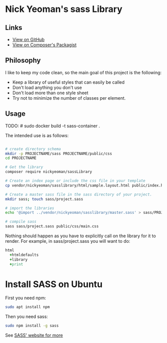 # Nick Yeoman's sass Library

## Links

* [View on GitHub](https://github.com/nickyeoman/sassLibrary)
* [View on Composer's Packagist](https://packagist.org/packages/nickyeoman/sasslibrary)

## Philosophy

I like to keep my code clean, so the main goal of this project is the following:

* Keep a library of useful styles that can easily be called
* Don't load anything you don't use
* Don't load more than one style sheet
* Try not to minimize the number of classes per element.

## Usage

TODO: # sudo docker build -t sass-container .

The intended use is as follows:
```bash

# create directory schema
mkdir -p PROJECTNAME/sass PROJECTNAME/public/css
cd PROJECTNAME

# Get the library
composer require nickyeoman/sassLibrary

# Create an index page or include the css file in your template
cp vendor/nickyeoman/sasslibrary/html/sample.layout.html public/index.html

# Create a master sass file in the sass directory of your project.
mkdir sass; touch sass/project.sass

# import the libraries
echo '@import ../vendor/nickyeoman/sasslibrary/master.sass' > sass/PROJECTNAME.sass

# compile sass
sass sass/project.sass public/css/main.css
```

Nothing should happen as you have to explicitly call on the library for it to render.
For example, in sass/project.sass you will want to do:

```sass
html
  +htmldefaults
  +library
  +print
```

# Install SASS on Ubuntu

First you need npm:
```bash
sudo apt install npm
```

Then you need sass:
```bash
sudo npm install -g sass
```

See [SASS' website for more](https://sass-lang.com/install)
